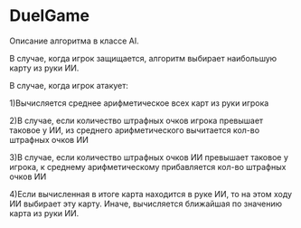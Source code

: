 # DuelGame
Описание алгоритма в классе AI. 

В случае, когда игрок защищается, алгоритм выбирает наибольшую карту из руки ИИ.

В случае, когда игрок атакует:

1)Вычисляется среднее арифметическое всех карт из руки игрока

2)В случае, если количество штрафных очков игрока превышает таковое у ИИ, из среднего арифметического вычитается кол-во штрафных очков ИИ

3)В случае, если количество штрафных очков ИИ превышает таковое у игрока, к среднему арифметическому прибавляется кол-во штрафных очков ИИ

4)Если вычисленная в итоге карта находится в руке ИИ, то на этом ходу ИИ выбирает эту карту. Иначе, вычисляется ближайшая по значению карта из руки ИИ.

